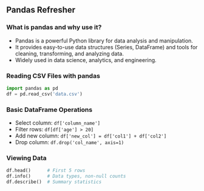 ## Pandas Refresher

### What is pandas and why use it?
- Pandas is a powerful Python library for data analysis and manipulation.
- It provides easy-to-use data structures (Series, DataFrame) and tools for cleaning, transforming, and analyzing data.
- Widely used in data science, analytics, and engineering.

### Reading CSV Files with pandas
```python
import pandas as pd
df = pd.read_csv('data.csv')
```

### Basic DataFrame Operations
- Select column: `df['column_name']`
- Filter rows: `df[df['age'] > 20]`
- Add new column: `df['new_col'] = df['col1'] + df['col2']`
- Drop column: `df.drop('col_name', axis=1)`

### Viewing Data
```python
df.head()      # First 5 rows
df.info()      # Data types, non-null counts
df.describe()  # Summary statistics
```
